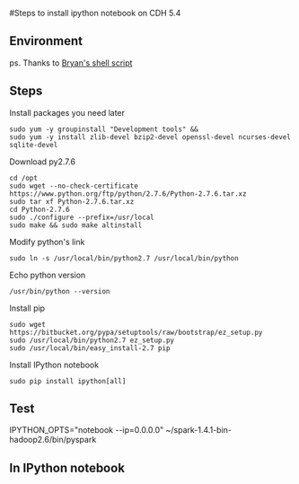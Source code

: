 #Steps to install ipython notebook on CDH 5.4

## Environment 

ps. Thanks to [Bryan's shell script](https://github.com/bryanyang0528/SparkTutorial/blob/cdh5.5/Installation/1_Python2.7.sh)

## Steps
Install packages you need later
```shell
sudo yum -y groupinstall "Development tools" && 
sudo yum -y install zlib-devel bzip2-devel openssl-devel ncurses-devel sqlite-devel
```
Download py2.7.6
```shell
cd /opt
sudo wget --no-check-certificate https://www.python.org/ftp/python/2.7.6/Python-2.7.6.tar.xz
sudo tar xf Python-2.7.6.tar.xz
cd Python-2.7.6
sudo ./configure --prefix=/usr/local
sudo make && sudo make altinstall
```
Modify python's link
```shell
sudo ln -s /usr/local/bin/python2.7 /usr/local/bin/python
```
Echo python version
```shell
/usr/bin/python --version
```
Install pip
```shell
sudo wget https://bitbucket.org/pypa/setuptools/raw/bootstrap/ez_setup.py
sudo /usr/local/bin/python2.7 ez_setup.py
sudo /usr/local/bin/easy_install-2.7 pip
```
Install IPython notebook
```shell
sudo pip install ipython[all]
```
## Test
IPYTHON_OPTS="notebook --ip=0.0.0.0" ~/spark-1.4.1-bin-hadoop2.6/bin/pyspark

## In IPython notebook

